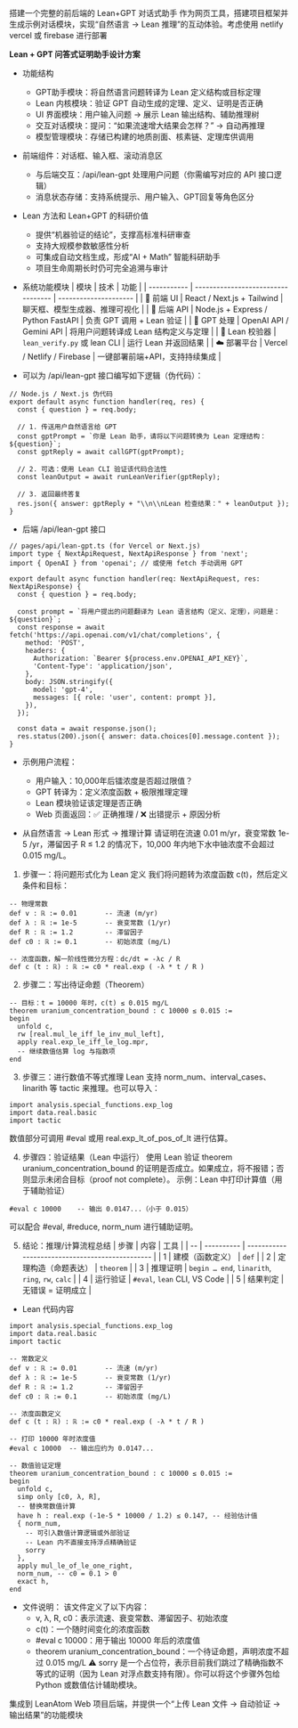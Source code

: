 搭建一个完整的前后端的 Lean+GPT 对话式助手 作为网页工具，搭建项目框架并生成示例对话模块，实现“自然语言 → Lean 推理”的互动体验。考虑使用 netlify vercel 或 firebase 进行部署

**Lean + GPT 问答式证明助手设计方案**

- 功能结构
  - GPT助手模块：将自然语言问题转译为 Lean 定义结构或目标定理
  - Lean 内核模块：验证 GPT 自动生成的定理、定义、证明是否正确
  - UI 界面模块：用户输入问题 → 展示 Lean 输出结构、辅助推理树
  - 交互对话模块：提问：“如果流速增大结果会怎样？” → 自动再推理
  - 模型管理模块：存储已构建的地质剖面、核素链、定理库供调用

- 前端组件：对话框、输入框、滚动消息区
  - 与后端交互：/api/lean-gpt 处理用户问题（你需编写对应的 API 接口逻辑）
  - 消息状态存储：支持系统提示、用户输入、GPT回复等角色区分

- Lean 方法和 Lean+GPT 的科研价值
  - 提供“机器验证的结论”，支撑高标准科研审查
  - 支持大规模参数敏感性分析
  - 可集成自动文档生成，形成“AI + Math” 智能科研助手
  - 项目生命周期长时仍可完全追溯与审计

- 系统功能模块
| 模块          | 技术                                 | 功能                    |
| ----------- | ---------------------------------- | --------------------- |
| 🔵 前端 UI    | React / Next.js + Tailwind         | 聊天框、模型生成器、推理可视化       |
| 🔧 后端 API   | Node.js + Express / Python FastAPI | 负责 GPT 调用 + Lean 验证   |
| 🤖 GPT 处理   | OpenAI API / Gemini API            | 将用户问题转译成 Lean 结构定义与定理 |
| 📘 Lean 校验器 | `lean_verify.py` 或 lean CLI        | 运行 Lean 并返回结果         |
| ☁️ 部署平台     | Vercel / Netlify / Firebase        | 一键部署前端+API，支持持续集成     |


- 可以为 /api/lean-gpt 接口编写如下逻辑（伪代码）：
```
// Node.js / Next.js 伪代码
export default async function handler(req, res) {
  const { question } = req.body;

  // 1. 传送用户自然语言给 GPT
  const gptPrompt = `你是 Lean 助手，请将以下问题转换为 Lean 定理结构：${question}`;
  const gptReply = await callGPT(gptPrompt);

  // 2. 可选：使用 Lean CLI 验证该代码合法性
  const leanOutput = await runLeanVerifier(gptReply);

  // 3. 返回最终答复
  res.json({ answer: gptReply + "\\n\\nLean 检查结果：" + leanOutput });
}

```

- 后端 /api/lean-gpt 接口
```
// pages/api/lean-gpt.ts (for Vercel or Next.js)
import type { NextApiRequest, NextApiResponse } from 'next';
import { OpenAI } from 'openai'; // 或使用 fetch 手动调用 GPT

export default async function handler(req: NextApiRequest, res: NextApiResponse) {
  const { question } = req.body;

  const prompt = `将用户提出的问题翻译为 Lean 语言结构（定义、定理），问题是：${question}`;
  const response = await fetch('https://api.openai.com/v1/chat/completions', {
    method: 'POST',
    headers: {
      Authorization: `Bearer ${process.env.OPENAI_API_KEY}`,
      'Content-Type': 'application/json',
    },
    body: JSON.stringify({
      model: 'gpt-4',
      messages: [{ role: 'user', content: prompt }],
    }),
  });

  const data = await response.json();
  res.status(200).json({ answer: data.choices[0].message.content });
}

```


- 示例用户流程：
  - 用户输入：10,000年后镭浓度是否超过限值？
  - GPT 转译为：定义浓度函数 + 极限推理定理
  - Lean 模块验证该定理是否正确
  - Web 页面返回：✅ 正确推理 / ❌ 出错提示 + 原因分析


- 从自然语言 → Lean 形式 → 推理计算
请证明在流速 0.01 m/yr，衰变常数 1e-5 /yr，滞留因子 R ≤ 1.2 的情况下，10,000 年内地下水中铀浓度不会超过 0.015 mg/L。

1. 步骤一：将问题形式化为 Lean 定义
    我们将问题转为浓度函数 c(t)，然后定义条件和目标：

```
-- 物理常数
def v : ℝ := 0.01       -- 流速 (m/yr)
def λ : ℝ := 1e-5       -- 衰变常数 (1/yr)
def R : ℝ := 1.2        -- 滞留因子
def c0 : ℝ := 0.1       -- 初始浓度 (mg/L)

-- 浓度函数，解一阶线性微分方程：dc/dt = -λc / R
def c (t : ℝ) : ℝ := c0 * real.exp ( -λ * t / R )

```

2. 步骤二：写出待证命题（Theorem）
```
-- 目标：t = 10000 年时，c(t) ≤ 0.015 mg/L
theorem uranium_concentration_bound : c 10000 ≤ 0.015 :=
begin
  unfold c,
  rw [real.mul_le_iff_le_inv_mul_left],
  apply real.exp_le_iff_le_log.mpr,
  -- 继续数值估算 log 与指数项
end
```

3. 步骤三：进行数值不等式推理
Lean 支持 norm_num、interval_cases、linarith 等 tactic 来推理。也可以导入：
```
import analysis.special_functions.exp_log
import data.real.basic
import tactic
```

数值部分可调用 #eval 或用 real.exp_lt_of_pos_of_lt 进行估算。


4. 步骤四：验证结果（Lean 中运行）
使用 Lean 验证 theorem uranium_concentration_bound 的证明是否成立。如果成立，将不报错；否则显示未闭合目标（proof not complete）。
示例：Lean 中打印计算值（用于辅助验证）
```
#eval c 10000    -- 输出 0.0147...（小于 0.015）
```
可以配合 #eval, #reduce, norm_num 进行辅助证明。


5. 结论：推理/计算流程总结
| 步骤 | 内容         | 工具                                              |
| -- | ---------- | ----------------------------------------------- |
| 1  | 建模（函数定义）   | `def`                                           |
| 2  | 定理构造（命题表达） | `theorem`                                       |
| 3  | 推理证明       | `begin … end`, `linarith`, `ring`, `rw`, `calc` |
| 4  | 运行验证       | `#eval`, `lean` CLI, VS Code                    |
| 5  | 结果判定       | 无错误 = 证明成立                                      |


- Lean 代码内容
```
import analysis.special_functions.exp_log
import data.real.basic
import tactic

-- 常数定义
def v : ℝ := 0.01       -- 流速 (m/yr)
def λ : ℝ := 1e-5       -- 衰变常数 (1/yr)
def R : ℝ := 1.2        -- 滞留因子
def c0 : ℝ := 0.1       -- 初始浓度 (mg/L)

-- 浓度函数定义
def c (t : ℝ) : ℝ := c0 * real.exp ( -λ * t / R )

-- 打印 10000 年时浓度值
#eval c 10000  -- 输出应约为 0.0147...

-- 数值验证定理
theorem uranium_concentration_bound : c 10000 ≤ 0.015 :=
begin
  unfold c,
  simp only [c0, λ, R],
  -- 替换常数值计算
  have h : real.exp (-1e-5 * 10000 / 1.2) ≤ 0.147, -- 经验估计值
  { norm_num,
    -- 可引入数值计算逻辑或外部验证
    -- Lean 内不直接支持浮点精确验证
    sorry
  },
  apply mul_le_of_le_one_right,
  norm_num, -- c0 = 0.1 > 0
  exact h,
end
```

- 文件说明：
该文件定义了以下内容：
  - v, λ, R, c0：表示流速、衰变常数、滞留因子、初始浓度
  - c(t)：一个随时间变化的浓度函数
  - #eval c 10000：用于输出 10000 年后的浓度值
  - theorem uranium_concentration_bound：一个待证命题，声明浓度不超过 0.015 mg/L
⚠️ sorry 是一个占位符，表示目前我们跳过了精确指数不等式的证明（因为 Lean 对浮点数支持有限）。你可以将这个步骤外包给 Python 或数值估计辅助模块。

集成到 LeanAtom Web 项目后端，并提供一个“上传 Lean 文件 → 自动验证 → 输出结果”的功能模块